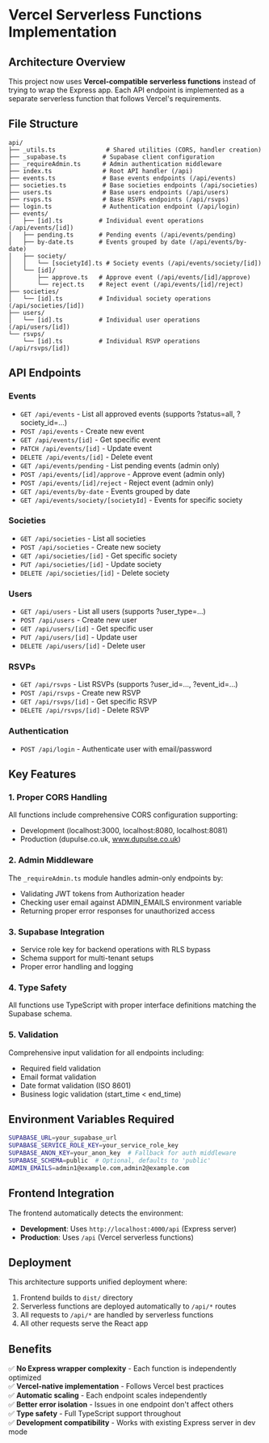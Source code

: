 # Vercel Serverless Functions Implementation

## Architecture Overview

This project now uses **Vercel-compatible serverless functions** instead of trying to wrap the Express app. Each API endpoint is implemented as a separate serverless function that follows Vercel's requirements.

## File Structure

```
api/
├── _utils.ts              # Shared utilities (CORS, handler creation)
├── _supabase.ts          # Supabase client configuration
├── _requireAdmin.ts      # Admin authentication middleware
├── index.ts              # Root API handler (/api)
├── events.ts             # Base events endpoints (/api/events)
├── societies.ts          # Base societies endpoints (/api/societies)
├── users.ts              # Base users endpoints (/api/users)
├── rsvps.ts              # Base RSVPs endpoints (/api/rsvps)
├── login.ts              # Authentication endpoint (/api/login)
├── events/
│   ├── [id].ts          # Individual event operations (/api/events/[id])
│   ├── pending.ts       # Pending events (/api/events/pending)
│   ├── by-date.ts       # Events grouped by date (/api/events/by-date)
│   ├── society/
│   │   └── [societyId].ts # Society events (/api/events/society/[id])
│   └── [id]/
│       ├── approve.ts   # Approve event (/api/events/[id]/approve)
│       └── reject.ts    # Reject event (/api/events/[id]/reject)
├── societies/
│   └── [id].ts          # Individual society operations (/api/societies/[id])
├── users/
│   └── [id].ts          # Individual user operations (/api/users/[id])
└── rsvps/
    └── [id].ts          # Individual RSVP operations (/api/rsvps/[id])
```

## API Endpoints

### Events
- `GET /api/events` - List all approved events (supports ?status=all, ?society_id=...)
- `POST /api/events` - Create new event
- `GET /api/events/[id]` - Get specific event
- `PATCH /api/events/[id]` - Update event
- `DELETE /api/events/[id]` - Delete event
- `GET /api/events/pending` - List pending events (admin only)
- `POST /api/events/[id]/approve` - Approve event (admin only)
- `POST /api/events/[id]/reject` - Reject event (admin only)
- `GET /api/events/by-date` - Events grouped by date
- `GET /api/events/society/[societyId]` - Events for specific society

### Societies
- `GET /api/societies` - List all societies
- `POST /api/societies` - Create new society
- `GET /api/societies/[id]` - Get specific society
- `PUT /api/societies/[id]` - Update society
- `DELETE /api/societies/[id]` - Delete society

### Users
- `GET /api/users` - List all users (supports ?user_type=...)
- `POST /api/users` - Create new user
- `GET /api/users/[id]` - Get specific user
- `PUT /api/users/[id]` - Update user
- `DELETE /api/users/[id]` - Delete user

### RSVPs
- `GET /api/rsvps` - List RSVPs (supports ?user_id=..., ?event_id=...)
- `POST /api/rsvps` - Create new RSVP
- `GET /api/rsvps/[id]` - Get specific RSVP
- `DELETE /api/rsvps/[id]` - Delete RSVP

### Authentication
- `POST /api/login` - Authenticate user with email/password

## Key Features

### 1. Proper CORS Handling
All functions include comprehensive CORS configuration supporting:
- Development (localhost:3000, localhost:8080, localhost:8081)
- Production (dupulse.co.uk, www.dupulse.co.uk)

### 2. Admin Middleware
The `_requireAdmin.ts` module handles admin-only endpoints by:
- Validating JWT tokens from Authorization header
- Checking user email against ADMIN_EMAILS environment variable
- Returning proper error responses for unauthorized access

### 3. Supabase Integration
- Service role key for backend operations with RLS bypass
- Schema support for multi-tenant setups
- Proper error handling and logging

### 4. Type Safety
All functions use TypeScript with proper interface definitions matching the Supabase schema.

### 5. Validation
Comprehensive input validation for all endpoints including:
- Required field validation
- Email format validation
- Date format validation (ISO 8601)
- Business logic validation (start_time < end_time)

## Environment Variables Required

```bash
SUPABASE_URL=your_supabase_url
SUPABASE_SERVICE_ROLE_KEY=your_service_role_key
SUPABASE_ANON_KEY=your_anon_key  # Fallback for auth middleware
SUPABASE_SCHEMA=public  # Optional, defaults to 'public'
ADMIN_EMAILS=admin1@example.com,admin2@example.com
```

## Frontend Integration

The frontend automatically detects the environment:
- **Development**: Uses `http://localhost:4000/api` (Express server)
- **Production**: Uses `/api` (Vercel serverless functions)

## Deployment

This architecture supports unified deployment where:
1. Frontend builds to `dist/` directory
2. Serverless functions are deployed automatically to `/api/*` routes
3. All requests to `/api/*` are handled by serverless functions
4. All other requests serve the React app

## Benefits

✅ **No Express wrapper complexity** - Each function is independently optimized  
✅ **Vercel-native implementation** - Follows Vercel best practices  
✅ **Automatic scaling** - Each endpoint scales independently  
✅ **Better error isolation** - Issues in one endpoint don't affect others  
✅ **Type safety** - Full TypeScript support throughout  
✅ **Development compatibility** - Works with existing Express server in dev mode
